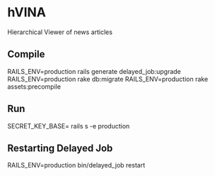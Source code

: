 hVINA
=====

Hierarchical Viewer of news articles

## Compile

RAILS_ENV=production rails generate delayed_job:upgrade
RAILS_ENV=production rake db:migrate
RAILS_ENV=production rake assets:precompile

## Run

SECRET_KEY_BASE=<your secret hash> rails s -e production

## Restarting Delayed Job

RAILS_ENV=production bin/delayed_job restart